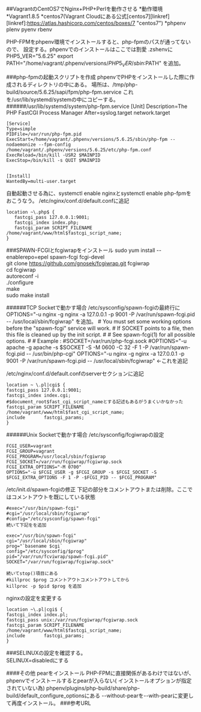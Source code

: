 ##VagrantのCentOS7でNginx+PHP+Perlを動作させる
*動作環境
*Vagrant1.8.5
*centos7(Vagrant Cloudにある公式[centos7][linkref]
[linkref]:https://atlas.hashicorp.com/centos/boxes/7 "centos7")
*phpenv plenv pyenv rbenv

PHP-FPMをphpenv環境でインストールすると、php-fpmのパスが通ってないので、
設定する。phpenvでのインストールはここでは割愛
.zshenvに
PHP5_VER="5.6.25"
export PATH="/home/vagrant/.phpenv/versions/${PHP5_VER}/sbin:$PATH"
を追加。

###php-fpmの起動スクリプトを作成
phpenvでPHPをインストールした際に作成されるディレクトリの中にある。
場所は、/tmp/php-build/source/5.6.25/sapi/fpm/php-fpm.service
これを/usr/lib/systemd/systemの中にコピーする。
######/usr/lib/systemd/system/php-fpm.service
    [Unit]
    Description=The PHP FastCGI Process Manager
    After=syslog.target network.target  
    
    
    [Service]
    Type=simple  
    PIDFile=/var/run/php-fpm.pid  
    ExecStart=/home/vagrant/.phpenv/versions/5.6.25/sbin/php-fpm --nodaemonize --fpm-config   /home/vagrant/.phpenv/versions/5.6.25/etc/php-fpm.conf  
    ExecReload=/bin/kill -USR2 $MAINPID  
    ExecStop=/bin/kill -s QUIT $MAINPID  
    
    
    [Install]  
    WantedBy=multi-user.target  

自動起動させる為に、systemctl enable nginxとsystemctl enable php-fpmをおこうなう。
/etc/nginx/conf.d/default.confに追記

    location ~\.php$ {
       fastcgi_pass 127.0.0.1:9001;
       fastcgi_index index.php;
       fastcgi_param SCRIPT_FILENAME /home/vagrant/www/html$fastcgi_script_name;
    }
    
###SPAWN-FCGIとfcgiwrapをインストール
    sudo yum install --enablerepo=epel spawn-fcgi fcgi-devel  
    git clone https://github.com/gnosek/fcgiwrap.git fcgiwrap  
    cd fcgiwrap  
    autoreconf -i  
    ./configure  
    make  
    sudo make install  

######TCP Socketで動かす場合
/etc/sysconfig/spawn-fcgiの最終行に
    OPTIONS="-u nginx -g nginx -a 127.0.0.1 -p 9001 -P /var/run/spawn-fcgi.pid -- /usr/local/sbin/fcgiwrap" を追加。
    # You must set some working options before the "spawn-fcgi" service will work.
    # If SOCKET points to a file, then this file is cleaned up by the init script.
    #
    # See spawn-fcgi(1) for all possible options.
    #
    # Example :
    #SOCKET=/var/run/php-fcgi.sock
    #OPTIONS="-u apache -g apache -s $SOCKET -S -M 0600 -C 32 -F 1 -P /var/run/spawn-fcgi.pid -- /usr/bin/php-cgi"
    OPTIONS="-u nginx -g nginx -a 127.0.0.1 -p 9001 -P /var/run/spawn-fcgi.pid -- /usr/local/sbin/fcgiwrap" ←これを追記
    
/etc/nginx/conf.d/default.confのserverセクションに追記
    
    location ~ \.pl|cgi$ {
    fastcgi_pass 127.0.0.1:9001;
    fastcgi_index index.cgi;
    #$document_root$fast_cgi_script_nameとする記述もあるがうまくいかなかった
    fastcgi_param SCRIPT_FILENAME /home/vagrant/www/html$fast_cgi_script_name; 
    include       fastcgi_params;
    }
######Unix Socketで動かす場合
/etc/sysconfig/fcgiwrapの設定

    FCGI_USER=vagrant
    FCGI_GROUP=vagrant
    FCGI_PROGRAM=/usr/local/sbin/fcgiwrap
    FCGI_SOCKET=/var/run/fcgiwrap/fcgiwrap.sock
    FCGI_EXTRA_OPTIONS="-M 0700"
    OPTIONS="-u $FCGI_USER -g $FCGI_GROUP -s $FCGI_SOCKET -S $FCGI_EXTRA_OPTIONS -F 1 -P -$FCGI_PID -- $FCGI_PROGRAM"

/etc/init.d/spawn-fcgiの修正
下記の部分をコメントアウトまたは削除。ここではコメントアウトを既にしている状態
    
    #exec="/usr/bin/spawn-fcgi"
    #cgi="/usr/local/sbin/fcgiwrap"
    #config="/etc/sysconfig/spawn-fcgi"
    続いて下記をを追加
    
    exec="/usr/bin/spawn-fcgi"
    cgi="/usr/local/sbin/fcgiwrap"
    prog="`basename $cgi`
    config="/etc/sysconfig/$prog"
    pid="/var/run/fcviwrap/spawn-fcgi.pid"
    SOCKET="/var/run/fcgiwrap/fcgiwrap.sock"
    
    続いてstop()項目にある
    #killproc $prog コメントアウトコメントアウトしてから
    killproc -p $pid $prog を追加
    
nginxの設定を変更する

    location ~\.pl|cgi$ {
    fastcgi_index index.pl;
    fastcgi_pass unix:/var/run/fcgiwrap/fcgiwrap.sock
    fastcgi_param SCRIPT_FILENAME /home/vagrant/www/html$fastcgi_script_name;
    include       fastcgi_params;
    }
###SELINUXの設定を確認する。  
SELINUX=disabledにする

####その他
pearをインストール
PHP-FPMに直接関係があるわけではないが、phpenvでインストールするとpearが入らない(
インストールオプションが指定されていない為)
phpenv/plugins/php-build/share/php-build/default_configure_optionsにある
--without-pearを--with-pearに変更して再度インストール。
###参考URL
